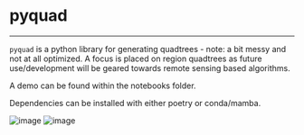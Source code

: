 # pyquad

---


`pyquad` is a python library for generating quadtrees - note: a bit messy and not at all optimized.
A focus is placed on region quadtrees as future use/development will be geared towards remote sensing based algorithms.

A demo can be found within the notebooks folder.

Dependencies can be installed with either poetry or conda/mamba.

![image](https://github.com/ocsmit/pyquad/assets/55674113/194c00ae-b4b1-457a-8489-e56a165ef4b1)
![image](https://github.com/ocsmit/pyquad/assets/55674113/903911e1-253b-4b8d-a801-5daae19baa28)
